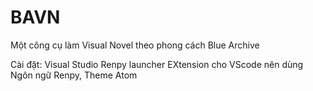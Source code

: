 # BAVN
Một công cụ làm Visual Novel theo phong cách Blue Archive

Cài đặt:
Visual Studio
Renpy launcher
EXtension cho VScode nên dùng
Ngôn ngữ Renpy, Theme Atom